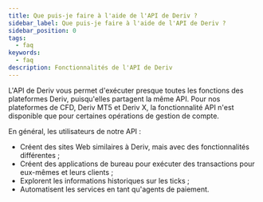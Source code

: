 ```yaml
---
title: Que puis-je faire à l'aide de l'API de Deriv ?
sidebar_label: Que puis-je faire à l'aide de l'API de Deriv ?
sidebar_position: 0
tags:
  - faq
keywords:
  - faq
description: Fonctionnalités de l'API de Deriv
---
```


L'API de Deriv vous permet d'exécuter presque toutes les fonctions des plateformes Deriv, puisqu'elles partagent la même API. Pour nos plateformes de CFD, Deriv MT5 et Deriv X, la fonctionnalité API
n'est disponible que pour certaines opérations de gestion de compte.

En général, les utilisateurs de notre API :

- Créent des sites Web similaires à Deriv, mais avec des fonctionnalités différentes ;
- Créent des applications de bureau pour exécuter des transactions pour eux-mêmes et leurs clients ;
- Explorent les informations historiques sur les ticks ;
- Automatisent les services en tant qu'agents de paiement.
